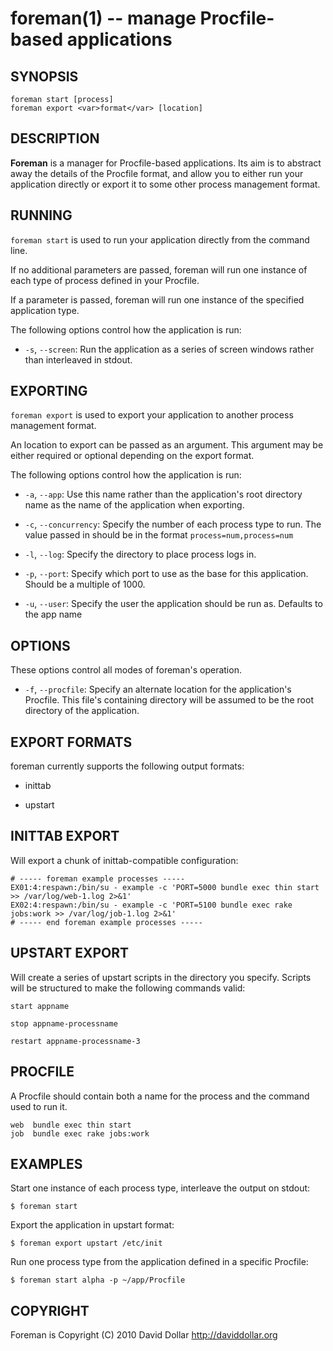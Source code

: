 foreman(1) -- manage Procfile-based applications
================================================

## SYNOPSIS

`foreman start [process]`<br>
`foreman export <var>format</var> [location]`

## DESCRIPTION

**Foreman** is a manager for Procfile-based applications. Its aim is to
abstract away the details of the Procfile format, and allow you to either run
your application directly or export it to some other process management
format.

## RUNNING

`foreman start` is used to run your application directly from the command line.

If no additional parameters are passed, foreman will run one instance of each
type of process defined in your Procfile.

If a parameter is passed, foreman will run one instance of the specified
application type.

The following options control how the application is run:

  * `-s`, `--screen`:
    Run the application as a series of screen windows rather than interleaved
    in stdout.

## EXPORTING

`foreman export` is used to export your application to another process
management format.

An location to export can be passed as an argument. This argument may be
either required or optional depending on the export format.

The following options control how the application is run:

  * `-a`, `--app`:
    Use this name rather than the application's root directory name as the
    name of the application when exporting.

  * `-c`, `--concurrency`:
    Specify the number of each process type to run. The value passed in
    should be in the format `process=num,process=num`

  * `-l`, `--log`:
    Specify the directory to place process logs in.

  * `-p`, `--port`:
    Specify which port to use as the base for this application. Should be
    a multiple of 1000.

  * `-u`, `--user`:
    Specify the user the application should be run as. Defaults to the
    app name

## OPTIONS

These options control all modes of foreman's operation.

  * `-f`, `--procfile`:
    Specify an alternate location for the application's Procfile. This file's
    containing directory will be assumed to be the root directory of the
    application.

## EXPORT FORMATS

foreman currently supports the following output formats:

  * inittab

  * upstart

## INITTAB EXPORT

Will export a chunk of inittab-compatible configuration:

    # ----- foreman example processes -----
    EX01:4:respawn:/bin/su - example -c 'PORT=5000 bundle exec thin start >> /var/log/web-1.log 2>&1'
    EX02:4:respawn:/bin/su - example -c 'PORT=5100 bundle exec rake jobs:work >> /var/log/job-1.log 2>&1'
    # ----- end foreman example processes -----

## UPSTART EXPORT

Will create a series of upstart scripts in the directory you specify. Scripts
will be structured to make the following commands valid:

  `start appname`

  `stop appname-processname`

  `restart appname-processname-3`

## PROCFILE

A Procfile should contain both a name for the process and the command used
to run it.

    web  bundle exec thin start
    job  bundle exec rake jobs:work

## EXAMPLES

Start one instance of each process type, interleave the output on stdout:

    $ foreman start

Export the application in upstart format:

    $ foreman export upstart /etc/init

Run one process type from the application defined in a specific Procfile:

    $ foreman start alpha -p ~/app/Procfile

## COPYRIGHT

Foreman is Copyright (C) 2010 David Dollar <http://daviddollar.org>


[SYNOPSIS]: #SYNOPSIS "SYNOPSIS"
[DESCRIPTION]: #DESCRIPTION "DESCRIPTION"
[RUNNING]: #RUNNING "RUNNING"
[EXPORTING]: #EXPORTING "EXPORTING"
[OPTIONS]: #OPTIONS "OPTIONS"
[EXPORT FORMATS]: #EXPORT-FORMATS "EXPORT FORMATS"
[INITTAB EXPORT]: #INITTAB-EXPORT "INITTAB EXPORT"
[UPSTART EXPORT]: #UPSTART-EXPORT "UPSTART EXPORT"
[PROCFILE]: #PROCFILE "PROCFILE"
[EXAMPLES]: #EXAMPLES "EXAMPLES"
[COPYRIGHT]: #COPYRIGHT "COPYRIGHT"


[foreman(1)]: foreman.1.html
